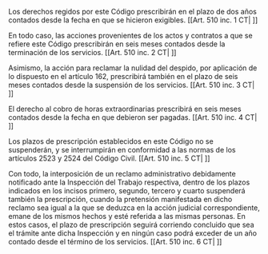 Los derechos regidos por este Código prescribirán en el plazo de dos años contados desde la fecha en que se hicieron exigibles. [[Art. 510 inc. 1 CT| ]]

En todo caso, las acciones provenientes de los actos y contratos a que se refiere este Código prescribirán en seis meses contados desde la terminación de los servicios. [[Art. 510 inc. 2 CT| ]]

Asimismo, la acción para reclamar la nulidad del despido, por aplicación de lo dispuesto en el artículo 162, prescribirá también en el plazo de seis meses contados desde la suspensión de los servicios. [[Art. 510 inc. 3 CT| ]]

El derecho al cobro de horas extraordinarias prescribirá en seis meses contados desde la fecha en que debieron ser pagadas. [[Art. 510 inc. 4 CT| ]]

Los plazos de prescripción establecidos en este Código no se suspenderán, y se interrumpirán en conformidad a las normas de los artículos 2523 y 2524 del Código Civil. [[Art. 510 inc. 5 CT| ]]

Con todo, la interposición de un reclamo administrativo debidamente notificado ante la Inspección del Trabajo respectiva, dentro de los plazos indicados en los incisos primero, segundo, tercero y cuarto suspenderá también la prescripción, cuando la pretensión manifestada en dicho reclamo sea igual a la que se deduzca en la acción judicial correspondiente, emane de los mismos hechos y esté referida a las mismas personas. En estos casos, el plazo de prescripción seguirá corriendo concluido que sea el trámite ante dicha Inspección y en ningún caso podrá exceder de un año contado desde el término de los servicios. [[Art. 510 inc. 6 CT| ]]